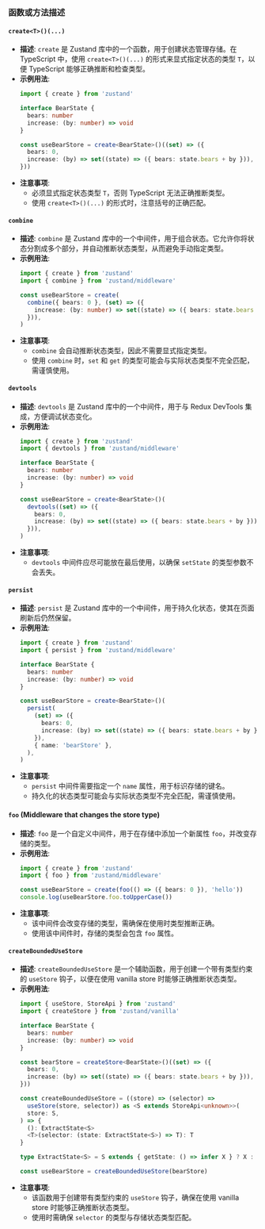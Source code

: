 ### 函数或方法描述

#### `create<T>()(...)`
- **描述**: `create` 是 Zustand 库中的一个函数，用于创建状态管理存储。在 TypeScript 中，使用 `create<T>()(...)` 的形式来显式指定状态的类型 `T`，以便 TypeScript 能够正确推断和检查类型。
- **示例用法**:
  ```ts
  import { create } from 'zustand'

  interface BearState {
    bears: number
    increase: (by: number) => void
  }

  const useBearStore = create<BearState>()((set) => ({
    bears: 0,
    increase: (by) => set((state) => ({ bears: state.bears + by })),
  }))
  ```
- **注意事项**:
  - 必须显式指定状态类型 `T`，否则 TypeScript 无法正确推断类型。
  - 使用 `create<T>()(...)` 的形式时，注意括号的正确匹配。

#### `combine`
- **描述**: `combine` 是 Zustand 库中的一个中间件，用于组合状态。它允许你将状态分割成多个部分，并自动推断状态类型，从而避免手动指定类型。
- **示例用法**:
  ```ts
  import { create } from 'zustand'
  import { combine } from 'zustand/middleware'

  const useBearStore = create(
    combine({ bears: 0 }, (set) => ({
      increase: (by: number) => set((state) => ({ bears: state.bears + by })),
    })),
  )
  ```
- **注意事项**:
  - `combine` 会自动推断状态类型，因此不需要显式指定类型。
  - 使用 `combine` 时，`set` 和 `get` 的类型可能会与实际状态类型不完全匹配，需谨慎使用。

#### `devtools`
- **描述**: `devtools` 是 Zustand 库中的一个中间件，用于与 Redux DevTools 集成，方便调试状态变化。
- **示例用法**:
  ```ts
  import { create } from 'zustand'
  import { devtools } from 'zustand/middleware'

  interface BearState {
    bears: number
    increase: (by: number) => void
  }

  const useBearStore = create<BearState>()(
    devtools((set) => ({
      bears: 0,
      increase: (by) => set((state) => ({ bears: state.bears + by })),
    })),
  )
  ```
- **注意事项**:
  - `devtools` 中间件应尽可能放在最后使用，以确保 `setState` 的类型参数不会丢失。

#### `persist`
- **描述**: `persist` 是 Zustand 库中的一个中间件，用于持久化状态，使其在页面刷新后仍然保留。
- **示例用法**:
  ```ts
  import { create } from 'zustand'
  import { persist } from 'zustand/middleware'

  interface BearState {
    bears: number
    increase: (by: number) => void
  }

  const useBearStore = create<BearState>()(
    persist(
      (set) => ({
        bears: 0,
        increase: (by) => set((state) => ({ bears: state.bears + by })),
      }),
      { name: 'bearStore' },
    ),
  )
  ```
- **注意事项**:
  - `persist` 中间件需要指定一个 `name` 属性，用于标识存储的键名。
  - 持久化的状态类型可能会与实际状态类型不完全匹配，需谨慎使用。

#### `foo` (Middleware that changes the store type)
- **描述**: `foo` 是一个自定义中间件，用于在存储中添加一个新属性 `foo`，并改变存储的类型。
- **示例用法**:
  ```ts
  import { create } from 'zustand'
  import { foo } from 'zustand/middleware'

  const useBearStore = create(foo(() => ({ bears: 0 }), 'hello'))
  console.log(useBearStore.foo.toUpperCase())
  ```
- **注意事项**:
  - 该中间件会改变存储的类型，需确保在使用时类型推断正确。
  - 使用该中间件时，存储的类型会包含 `foo` 属性。

#### `createBoundedUseStore`
- **描述**: `createBoundedUseStore` 是一个辅助函数，用于创建一个带有类型约束的 `useStore` 钩子，以便在使用 vanilla store 时能够正确推断状态类型。
- **示例用法**:
  ```ts
  import { useStore, StoreApi } from 'zustand'
  import { createStore } from 'zustand/vanilla'

  interface BearState {
    bears: number
    increase: (by: number) => void
  }

  const bearStore = createStore<BearState>()((set) => ({
    bears: 0,
    increase: (by) => set((state) => ({ bears: state.bears + by })),
  }))

  const createBoundedUseStore = ((store) => (selector) =>
    useStore(store, selector)) as <S extends StoreApi<unknown>>(
    store: S,
  ) => {
    (): ExtractState<S>
    <T>(selector: (state: ExtractState<S>) => T): T
  }

  type ExtractState<S> = S extends { getState: () => infer X } ? X : never

  const useBearStore = createBoundedUseStore(bearStore)
  ```
- **注意事项**:
  - 该函数用于创建带有类型约束的 `useStore` 钩子，确保在使用 vanilla store 时能够正确推断状态类型。
  - 使用时需确保 `selector` 的类型与存储状态类型匹配。